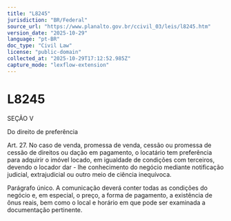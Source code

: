 ```yaml
---
title: "L8245"
jurisdiction: "BR/Federal"
source_url: "https://www.planalto.gov.br/ccivil_03/leis/l8245.htm"
version_date: "2025-10-29"
language: "pt-BR"
doc_type: "Civil Law"
license: "public-domain"
collected_at: "2025-10-29T17:12:52.985Z"
capture_mode: "lexflow-extension"
---
```


# L8245

SEÇÃO V

Do direito de preferência

Art. 27. No caso de venda, promessa de venda, cessão ou promessa de cessão de direitos ou dação em pagamento, o locatário tem preferência para adquirir o imóvel locado, em igualdade de condições com terceiros, devendo o locador dar - lhe conhecimento do negócio mediante notificação judicial, extrajudicial ou outro meio de ciência inequívoca.

Parágrafo único. A comunicação deverá conter todas as condições do negócio e, em especial, o preço, a forma de pagamento, a existência de ônus reais, bem como o local e horário em que pode ser examinada a documentação pertinente.